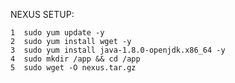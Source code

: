 NEXUS SETUP:

    1  sudo yum update -y
    2  sudo yum install wget -y
    3  sudo yum install java-1.8.0-openjdk.x86_64 -y
    4  sudo mkdir /app && cd /app
    5  sudo wget -O nexus.tar.gz 


